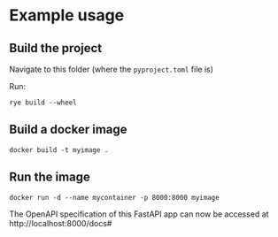 # Example usage

## Build the project
Navigate to this folder (where the `pyproject.toml` file is)

Run:
``` shell
rye build --wheel
```

## Build a docker image

``` shell
docker build -t myimage .
```

## Run the image

``` shell
docker run -d --name mycontainer -p 8000:8000 myimage
```

The OpenAPI specification of this FastAPI app can now be accessed at http://localhost:8000/docs#

